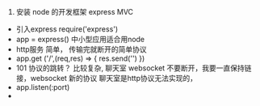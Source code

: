 1. 安装 node 的开发框架 express MVC
- 引入express require('express')
- app = express() 中小型应用适合用node
- http服务 简单， 传输完就断开的简单协议
- app.get ('/',(req,res) => {
    res.send('')
})
- 101 协议的跳转？ 比较复杂, 聊天室 websocket
不要断开，我要一直保持链接，websocket 新的协议
聊天室是http协议无法实现的，
- app.listen(:port)
- 